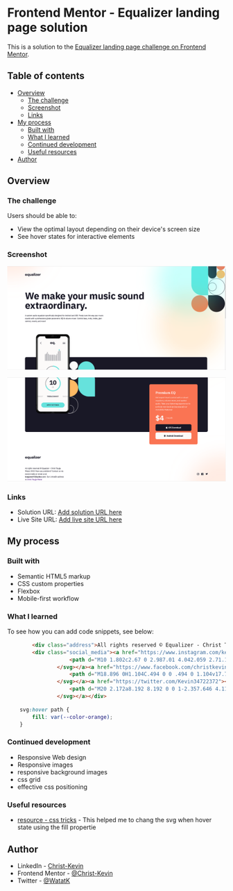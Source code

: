 # Frontend Mentor - Equalizer landing page solution

This is a solution to the [Equalizer landing page challenge on Frontend Mentor](https://www.frontendmentor.io/challenges/equalizer-landing-page-7VJ4gp3DE).

## Table of contents

- [Overview](#overview)
  - [The challenge](#the-challenge)
  - [Screenshot](#screenshot)
  - [Links](#links)
- [My process](#my-process)
  - [Built with](#built-with)
  - [What I learned](#what-i-learned)
  - [Continued development](#continued-development)
  - [Useful resources](#useful-resources)
- [Author](#author)


## Overview

### The challenge

Users should be able to:

- View the optimal layout depending on their device's screen size
- See hover states for interactive elements

### Screenshot

![](./screenshot.jpg)

![](./screenshot1.jpg)

### Links

- Solution URL: [Add solution URL here](https://your-solution-url.com)
- Live Site URL: [Add live site URL here](https://your-live-site-url.com)

## My process

### Built with

- Semantic HTML5 markup
- CSS custom properties
- Flexbox
- Mobile-first workflow

### What I learned


To see how you can add code snippets, see below:

```html - my social medias
        <div class="address">All rights reserved © Equalizer - Christ Touga Watat 2022 Have any problems? Contact me via social media or email me at <span class="email">tougawat45@yahoo.com</span>. my LinkedIn profil is <a href="https://linkedin.com/in/christ-k%C3%A9vin-touga-watat-32026712a">Christ Touga Watat</a></div>
        <div class="social_media"><a href="https://www.instagram.com/kevin2370t/"><svg width="20" height="20" xmlns="http://www.w3.org/2000/svg" aria-hidden="true">
                    <path d="M10 1.802c2.67 0 2.987.01 4.042.059 2.71.123 3.975 1.409 4.099 4.099.048 1.054.057 1.37.057 4.04 0 2.672-.01 2.988-.057 4.042-.124 2.687-1.387 3.975-4.1 4.099-1.054.048-1.37.058-4.041.058-2.67 0-2.987-.01-4.04-.058-2.718-.124-3.977-1.416-4.1-4.1-.048-1.054-.058-1.37-.058-4.041 0-2.67.01-2.986.058-4.04.124-2.69 1.387-3.977 4.1-4.1 1.054-.048 1.37-.058 4.04-.058ZM10 0C7.284 0 6.944.012 5.877.06 2.246.227.227 2.242.061 5.877.01 6.944 0 7.284 0 10s.012 3.057.06 4.123c.167 3.632 2.182 5.65 5.817 5.817 1.067.048 1.407.06 4.123.06s3.057-.012 4.123-.06c3.629-.167 5.652-2.182 5.816-5.817.05-1.066.061-1.407.061-4.123s-.012-3.056-.06-4.122C19.777 2.249 17.76.228 14.124.06 13.057.01 12.716 0 10 0Zm0 4.865a5.135 5.135 0 1 0 0 10.27 5.135 5.135 0 0 0 0-10.27Zm0 8.468a3.333 3.333 0 1 1 0-6.666 3.333 3.333 0 0 1 0 6.666Zm5.338-9.87a1.2 1.2 0 1 0 0 2.4 1.2 1.2 0 0 0 0-2.4Z" fill="#191826" />
                </svg></a><a href="https://www.facebook.com/christkevin.watat"><svg width="20" height="20" xmlns="http://www.w3.org/2000/svg" aria-hidden="true">
                    <path d="M18.896 0H1.104C.494 0 0 .494 0 1.104v17.793C0 19.506.494 20 1.104 20h9.58v-7.745H8.076V9.237h2.606V7.01c0-2.583 1.578-3.99 3.883-3.99 1.104 0 2.052.082 2.329.119v2.7h-1.598c-1.254 0-1.496.597-1.496 1.47v1.928h2.989l-.39 3.018h-2.6V20h5.098c.608 0 1.102-.494 1.102-1.104V1.104C20 .494 19.506 0 18.896 0Z" fill="#191826" />
                </svg></a><a href="https://twitter.com/Kevin34722372"><svg width="20" height="17" aria-hidden="true" xmlns="http://www.w3.org/2000/svg">
                    <path d="M20 2.172a8.192 8.192 0 0 1-2.357.646 4.11 4.11 0 0 0 1.805-2.27 8.22 8.22 0 0 1-2.606.996A4.096 4.096 0 0 0 13.847.248c-2.65 0-4.596 2.472-3.998 5.037A11.648 11.648 0 0 1 1.392 1a4.109 4.109 0 0 0 1.27 5.478 4.086 4.086 0 0 1-1.858-.513c-.045 1.9 1.318 3.679 3.291 4.075a4.113 4.113 0 0 1-1.853.07 4.106 4.106 0 0 0 3.833 2.849A8.25 8.25 0 0 1 0 14.658a11.616 11.616 0 0 0 6.29 1.843c7.618 0 11.923-6.434 11.663-12.205A8.354 8.354 0 0 0 20 2.172Z" fill="#191826" />
                </svg></a></div>
```
```css - change svg color when hover state
    svg:hover path {
        fill: var(--color-orange);
    }
```

### Continued development

 - Responsive Web design
 - Responsive images 
 - responsive background images
 - css grid
 - effective css positioning

### Useful resources

- [resource - css tricks](https://css-tricks.com/change-color-of-svg-on-hover/) - This helped me to chang the svg when hover state using the fill propertie

## Author

- LinkedIn - [Christ-Kevin](linkedin.com/in/christ-kévin-touga-watat-32026712a)
- Frontend Mentor - [@Christ-Kevin](https://www.frontendmentor.io/profile/Christ-Kevin)
- Twitter - [@WatatK](https://twitter.com/Kevin34722372)
